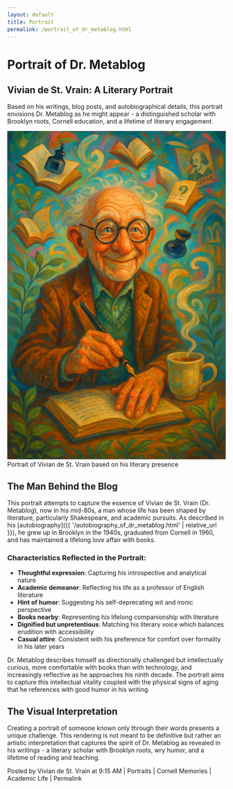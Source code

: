 ```yaml
---
layout: default
title: Portrait
permalink: /portrait_of_dr_metablog.html
---
```


# Portrait of Dr. Metablog

## Vivian de St. Vrain: A Literary Portrait

Based on his writings, blog posts, and autobiographical details, this portrait envisions Dr. Metablog as he might appear - a distinguished scholar with Brooklyn roots, Cornell education, and a lifetime of literary engagement.

<div class="portrait-container">
  <img src="output/dr_metablog_portrait.png" alt="Portrait of Dr. Metablog">
  <div class="portrait-caption">Portrait of Vivian de St. Vrain based on his literary presence</div>
</div>

## The Man Behind the Blog

This portrait attempts to capture the essence of Vivian de St. Vrain (Dr. Metablog), now in his mid-80s, a man whose life has been shaped by literature, particularly Shakespeare, and academic pursuits. As described in his [autobiography]({{ '/autobiography_of_dr_metablog.html' | relative_url }}), he grew up in Brooklyn in the 1940s, graduated from Cornell in 1960, and has maintained a lifelong love affair with books.

### Characteristics Reflected in the Portrait:

- **Thoughtful expression**: Capturing his introspective and analytical nature
- **Academic demeanor**: Reflecting his life as a professor of English literature
- **Hint of humor**: Suggesting his self-deprecating wit and ironic perspective
- **Books nearby**: Representing his lifelong companionship with literature
- **Dignified but unpretentious**: Matching his literary voice which balances erudition with accessibility
- **Casual attire**: Consistent with his preference for comfort over formality in his later years

Dr. Metablog describes himself as directionally challenged but intellectually curious, more comfortable with books than with technology, and increasingly reflective as he approaches his ninth decade. The portrait aims to capture this intellectual vitality coupled with the physical signs of aging that he references with good humor in his writing.

## The Visual Interpretation

Creating a portrait of someone known only through their words presents a unique challenge. This rendering is not meant to be definitive but rather an artistic interpretation that captures the spirit of Dr. Metablog as revealed in his writings - a literary scholar with Brooklyn roots, wry humor, and a lifetime of reading and teaching.

<div class="entry-footer">
  Posted by Vivian de St. Vrain at 9:15 AM | Portraits | Cornell Memories | Academic Life | Permalink
</div>